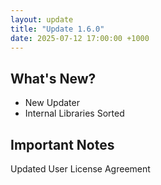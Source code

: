 ```yaml
---
layout: update
title: "Update 1.6.0"
date: 2025-07-12 17:00:00 +1000
---
```


## What's New?
- New Updater
- Internal Libraries Sorted

## Important Notes
Updated User License Agreement